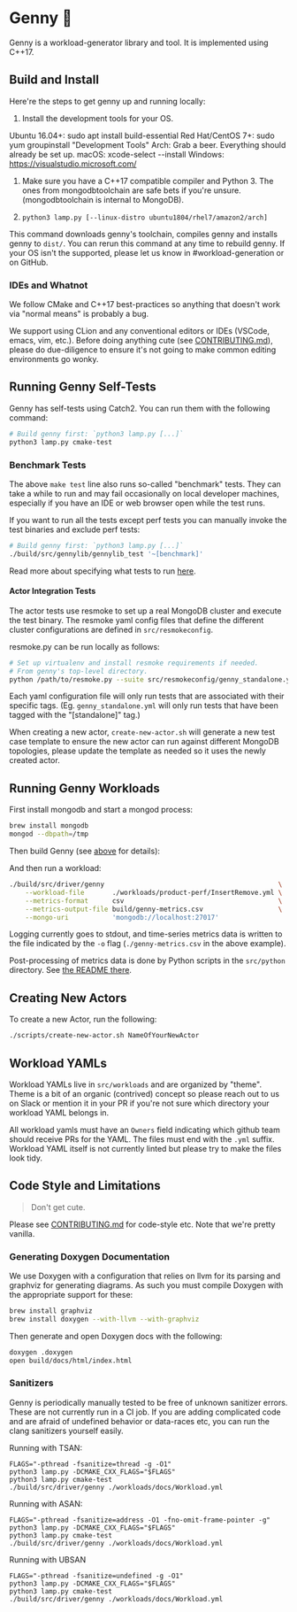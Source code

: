 Genny 🧞‍
========

Genny is a workload-generator library and tool. It is implemented using
C++17.

## Build and Install

Here're the steps to get genny up and running locally:

1. Install the development tools for your OS.

Ubuntu 16.04+: sudo apt install build-essential
Red Hat/CentOS 7+: sudo yum groupinstall "Development Tools"
Arch: Grab a beer. Everything should already be set up.
macOS: xcode-select --install
Windows: https://visualstudio.microsoft.com/

1. Make sure you have a C++17 compatible compiler and Python 3. 
The ones from mongodbtoolchain are safe bets if you're unsure.
(mongodbtoolchain is internal to MongoDB).

1. `python3 lamp.py [--linux-distro ubuntu1804/rhel7/amazon2/arch]`
 
This command downloads genny's toolchain, compiles genny and installs
genny to `dist/`. You can rerun this command at any time to rebuild genny.
If your OS isn't the supported, please let us know in
\#workload-generation or on GitHub. 

### IDEs and Whatnot

We follow CMake and C++17 best-practices so anything that doesn't work
via "normal means" is probably a bug.

We support using CLion and any conventional editors or IDEs (VSCode,
emacs, vim, etc.). Before doing anything cute (see
[CONTRIBUTING.md](./CONTRIBUTING.md)), please do due-diligence to ensure
it's not going to make common editing environments go wonky.

## Running Genny Self-Tests

Genny has self-tests using Catch2. You can run them with the following command:

```sh
# Build genny first: `python3 lamp.py [...]`
python3 lamp.py cmake-test
```

### Benchmark Tests

The above `make test` line also runs so-called "benchmark" tests. They
can take a while to run and may fail occasionally on local developer
machines, especially if you have an IDE or web browser open while the
test runs.

If you want to run all the tests except perf tests you can manually
invoke the test binaries and exclude perf tests:

```sh
# Build genny first: `python3 lamp.py [...]`
./build/src/gennylib/gennylib_test '~[benchmark]'
```

Read more about specifying what tests to run [here][s].

[s]: https://github.com/catchorg/Catch2/blob/master/docs/command-line.md#specifying-which-tests-to-run

#### Actor Integration Tests

The actor tests use resmoke to set up a real MongoDB cluster and execute
the test binary. The resmoke yaml config files that define the different
cluster configurations are defined in `src/resmokeconfig`.

resmoke.py can be run locally as follows:
```sh
# Set up virtualenv and install resmoke requirements if needed.
# From genny's top-level directory.
python /path/to/resmoke.py --suite src/resmokeconfig/genny_standalone.yml
```

Each yaml configuration file will only run tests that are associated
with their specific tags. (Eg. `genny_standalone.yml` will only run
tests that have been tagged with the "[standalone]" tag.)

When creating a new actor, `create-new-actor.sh` will generate a new test case
template to ensure the new actor can run against different MongoDB topologies,
please update the template as needed so it uses the newly created actor.

## Running Genny Workloads

First install mongodb and start a mongod process:

```sh
brew install mongodb
mongod --dbpath=/tmp
```

Then build Genny (see [above](#build-and-install) for details):

And then run a workload:

```sh
./build/src/driver/genny                                            \
    --workload-file       ./workloads/product-perf/InsertRemove.yml \
    --metrics-format      csv                                       \
    --metrics-output-file build/genny-metrics.csv                   \
    --mongo-uri           'mongodb://localhost:27017'
```

Logging currently goes to stdout, and time-series metrics data is
written to the file indicated by the `-o` flag (`./genny-metrics.csv`
in the above example).

Post-processing of metrics data is done by Python scripts in the
`src/python` directory. See [the README there](./src/python/README.md).

## Creating New Actors

To create a new Actor, run the following:

```sh
./scripts/create-new-actor.sh NameOfYourNewActor
```

## Workload YAMLs

Workload YAMLs live in `src/workloads` and are organized by "theme". Theme
is a bit of an organic (contrived) concept so please reach out to us on Slack
or mention it in your PR if you're not sure which directory your workload
YAML belongs in.

All workload yamls must have an `Owners` field indicating which github team
should receive PRs for the YAML. The files must end with the `.yml` suffix.
Workload YAML itself is not currently linted but please try to make the files
look tidy.

## Code Style and Limitations

> Don't get cute.

Please see [CONTRIBUTING.md](./CONTRIBUTING.md) for code-style etc.
Note that we're pretty vanilla.

### Generating Doxygen Documentation

We use Doxygen with a configuration that relies on llvm for its parsing
and graphviz for generating diagrams. As such you must compile Doxygen
with the appropriate support for these:

```sh
brew install graphviz
brew install doxygen --with-llvm --with-graphviz
```

Then generate and open Doxygen docs with the following:

```sh
doxygen .doxygen
open build/docs/html/index.html
```

### Sanitizers

Genny is periodically manually tested to be free of unknown sanitizer
errors. These are not currently run in a CI job. If you are adding
complicated code and are afraid of undefined behavior or data-races
etc, you can run the clang sanitizers yourself easily.

Running with TSAN:

    FLAGS="-pthread -fsanitize=thread -g -O1"
    python3 lamp.py -DCMAKE_CXX_FLAGS="$FLAGS"
    python3 lamp.py cmake-test
    ./build/src/driver/genny ./workloads/docs/Workload.yml

Running with ASAN:

    FLAGS="-pthread -fsanitize=address -O1 -fno-omit-frame-pointer -g"
    python3 lamp.py -DCMAKE_CXX_FLAGS="$FLAGS"
    python3 lamp.py cmake-test
    ./build/src/driver/genny ./workloads/docs/Workload.yml

Running with UBSAN

    FLAGS="-pthread -fsanitize=undefined -g -O1"
    python3 lamp.py -DCMAKE_CXX_FLAGS="$FLAGS"
    python3 lamp.py cmake-test
    ./build/src/driver/genny ./workloads/docs/Workload.yml
